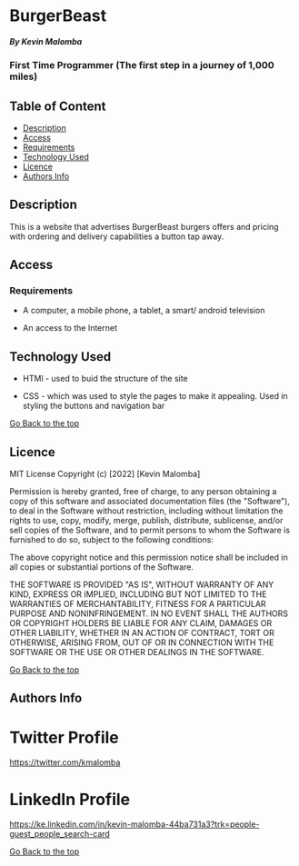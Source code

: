 # BurgerBeast

##### By Kevin Malomba
### First Time Programmer (The first step in a journey of 1,000 miles)

## Table of Content

+ [Description](#description)
+ [Access](#Access)
+ [Requirements](#requirements)
+ [Technology Used](#Technology-Used)
+ [Licence](#licence)
+ [Authors Info](#author-Info)


## Description
<p>This is  a website that advertises BurgerBeast burgers offers and pricing with ordering and delivery capabilities a button tap away.</p>

## Access

### Requirements

* A computer, a mobile phone, a tablet, a smart/ android television

* An access to the Internet



## Technology Used
* HTMl - used to buid the structure of the site

* CSS - which was used to style the pages to make it appealing. Used in styling the buttons and navigation bar

[Go Back to the top](#BurgerBeast)

## Licence

MIT License
Copyright (c) [2022] [Kevin Malomba]

Permission is hereby granted, free of charge, to any person obtaining a copy
of this software and associated documentation files (the "Software"), to deal
in the Software without restriction, including without limitation the rights
to use, copy, modify, merge, publish, distribute, sublicense, and/or sell
copies of the Software, and to permit persons to whom the Software is
furnished to do so, subject to the following conditions:

The above copyright notice and this permission notice shall be included in all
copies or substantial portions of the Software.

THE SOFTWARE IS PROVIDED "AS IS", WITHOUT WARRANTY OF ANY KIND, EXPRESS OR
IMPLIED, INCLUDING BUT NOT LIMITED TO THE WARRANTIES OF MERCHANTABILITY,
FITNESS FOR A PARTICULAR PURPOSE AND NONINFRINGEMENT. IN NO EVENT SHALL THE
AUTHORS OR COPYRIGHT HOLDERS BE LIABLE FOR ANY CLAIM, DAMAGES OR OTHER
LIABILITY, WHETHER IN AN ACTION OF CONTRACT, TORT OR OTHERWISE, ARISING FROM,
OUT OF OR IN CONNECTION WITH THE SOFTWARE OR THE USE OR OTHER DEALINGS IN THE
SOFTWARE.

[Go Back to the top](#BurgerBeast)


## Authors Info

# Twitter Profile 
https://twitter.com/kmalomba

# LinkedIn Profile 
 https://ke.linkedin.com/in/kevin-malomba-44ba731a3?trk=people-guest_people_search-card

[Go Back to the top](#BurgerBeast)



